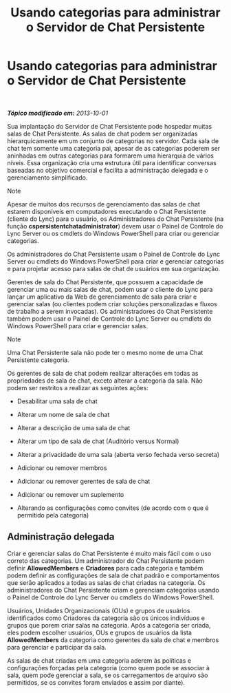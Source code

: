 ﻿---
title: Usando categorias para administrar o Servidor de Chat Persistente
TOCTitle: Usando categorias para administrar o Servidor de Chat Persistente
ms:assetid: dfcb3ad1-da90-467e-b08c-f4e68673b7b5
ms:mtpsurl: https://technet.microsoft.com/pt-br/library/Gg398988(v=OCS.15)
ms:contentKeyID: 49308351
ms.date: 05/19/2016
mtps_version: v=OCS.15
ms.translationtype: HT
---

# Usando categorias para administrar o Servidor de Chat Persistente

 

_**Tópico modificado em:** 2013-10-01_

Sua implantação do Servidor de Chat Persistente pode hospedar muitas salas de Chat Persistente. As salas de chat podem ser organizadas hierarquicamente em um conjunto de categorias no servidor. Cada sala de chat tem somente uma categoria pai, apesar de as categorias poderem ser aninhadas em outras categorias para formarem uma hierarquia de vários níveis. Essa organização cria uma estrutura útil para identificar conversas baseadas no objetivo comercial e facilita a administração delegada e o gerenciamento simplificado.

> [!NOTE]  
> Apesar de muitos dos recursos de gerenciamento das salas de chat estarem disponíveis em computadores executando o Chat Persistente (cliente do Lync) para o usuário, os Administradores do Chat Persistente (na função <strong>cspersistentchatadministrator</strong>) devem usar o Painel de Controle do Lync Server ou os cmdlets do Windows PowerShell para criar ou gerenciar categorias.

Os administradores do Chat Persistente usam o Painel de Controle do Lync Server ou cmdlets do Windows PowerShell para criar e gerenciar categorias e para projetar acesso para salas de chat de usuários em sua organização.

Gerentes de sala do Chat Persistente, que possuem a capacidade de gerenciar uma ou mais salas de chat, podem usar o cliente do Lync para lançar um aplicativo da Web de gerenciamento de sala para criar e gerenciar salas (ou clientes podem criar soluções personalizadas e fluxos de trabalho a serem invocadas). Os administradores do Chat Persistente também podem usar o Painel de Controle do Lync Server ou cmdlets do Windows PowerShell para criar e gerenciar salas.

> [!NOTE]  
> Uma Chat Persistente sala não pode ter o mesmo nome de uma Chat Persistente categoria.

Os gerentes de sala de chat podem realizar alterações em todas as propriedades de sala de chat, exceto alterar a categoria da sala. Não podem ser restritos a realizar as seguintes ações:

  - Desabilitar uma sala de chat

  - Alterar um nome de sala de chat

  - Alterar a descrição de uma sala de chat

  - Alterar um tipo de sala de chat (Auditório versus Normal)

  - Alterar a privacidade de uma sala (aberta verso fechada verso secreta)

  - Adicionar ou remover membros

  - Adicionar ou remover gerentes de sala de chat

  - Adicionar ou remover um suplemento

  - Alterando as configurações como convites (de acordo com o que é permitido pela categoria)

## Administração delegada

Criar e gerenciar salas do Chat Persistente é muito mais fácil com o uso correto das categorias. Um administrador do Chat Persistente podem definir **AllowedMembers** e **Criadores** para cada categoria e também podem definir as configurações de sala de chat padrão e comportamentos que serão aplicados a todas as salas de chat criadas na categoria. Os administradores do Chat Persistente criam e gerenciam categorias usando o Painel de Controle do Lync Server ou cmdlets do Windows PowerShell.

Usuários, Unidades Organizacionais (OUs) e grupos de usuários identificados como Criadores da categoria são os únicos indivíduos e grupos que porem criar salas na categoria. Após a categoria ser criada, eles podem escolher usuários, OUs e grupos de usuários da lista **AllowedMembers** da categoria como gerentes da sala de chat e membros para gerenciar e participar da sala.

As salas de chat criadas em uma categoria aderem às políticas e configurações forçadas pela categoria (como quem pode se associar à sala, quem pode gerenciar a sala, se os carregamentos de arquivo são permitidos, se os convites foram enviados e assim por diante).

